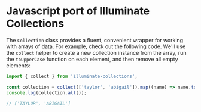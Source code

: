 # Javascript port of Illuminate Collections

The `Collection` class provides a fluent, convenient wrapper for working with arrays of data. For example, check out the following code. We'll use the `collect` helper to create a new collection instance from the array, run the `toUpperCase` function on each element, and then remove all empty elements:

```javascript
import { collect } from 'illuminate-collections';

const collection = collect(['taylor', 'abigail']).map((name) => name.toUpperCase());
console.log(collection.all());

// ['TAYLOR', 'ABIGAIL']
```

